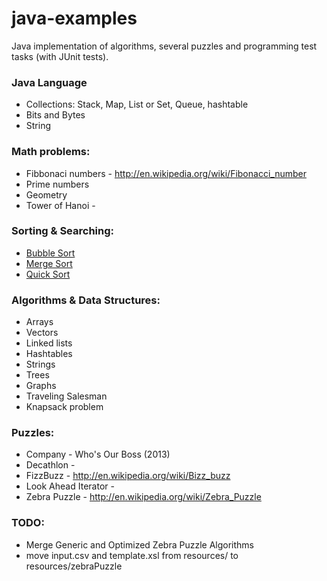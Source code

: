 java-examples
=============

Java implementation of algorithms, several puzzles and programming test tasks (with JUnit tests). 

### Java Language

* Collections: Stack, Map, List or Set, Queue, hashtable
* Bits and Bytes
* String

### Math problems:

* Fibbonaci numbers - http://en.wikipedia.org/wiki/Fibonacci_number 
* Prime numbers
* Geometry
* Tower of Hanoi - 

### Sorting & Searching:

* [Bubble Sort](http://en.wikipedia.org/wiki/Bubble_sort) 
* [Merge Sort](http://en.wikipedia.org/wiki/Merge_sort) 
* [Quick Sort](http://en.wikipedia.org/wiki/Quick_Sort) 

### Algorithms & Data Structures:

* Arrays
* Vectors
* Linked lists
* Hashtables
* Strings
* Trees
* Graphs
* Traveling Salesman
* Knapsack problem

### Puzzles:

* Company - Who's Our Boss (2013)
* Decathlon - 
* FizzBuzz - http://en.wikipedia.org/wiki/Bizz_buzz
* Look Ahead Iterator - 
* Zebra Puzzle - http://en.wikipedia.org/wiki/Zebra_Puzzle

### TODO: 

* Merge Generic and Optimized Zebra Puzzle Algorithms
* move input.csv and template.xsl from resources/ to resources/zebraPuzzle